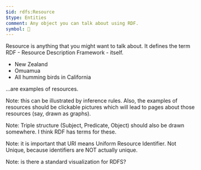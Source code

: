 ```yaml
---
$id: rdfs:Resource
$type: Entities
comment: Any object you can talk about using RDF.
symbol: 🔴
---
```


Resource is anything that you might want to talk about. It defines the term RDF - Resource Description Framework - itself.

- New Zealand
- Omuamua
- All humming birds in California

...are examples of resources.

Note: this can be illustrated by inference rules. Also, the examples of resources should be clickable pictures which will lead to pages about those resources (say, drawn as graphs).

Note: Triple structure (Subject, Predicate, Object) should also be drawn somewhere. I think RDF has terms for these.

Note: it is important that URI means Uniform Resource Identifier. Not Unique, because identifiers are NOT actually unique.

Note: is there a standard visualization for RDFS?
